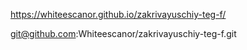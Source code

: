 https://whiteescanor.github.io/zakrivayuschiy-teg-f/

git@github.com:Whiteescanor/zakrivayuschiy-teg-f.git
